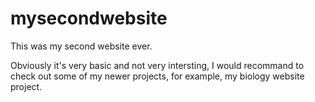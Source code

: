 # mysecondwebsite

This was my second website ever.

Obviously it's very basic and not very intersting, I would recommand to check out some of my newer projects, for example, my biology website project.
